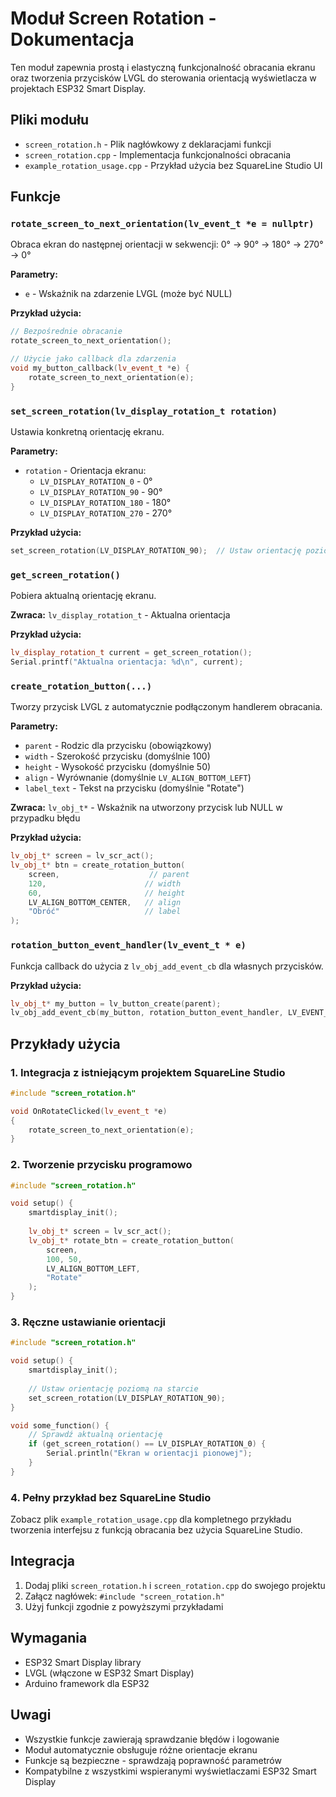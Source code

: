 # Moduł Screen Rotation - Dokumentacja

Ten moduł zapewnia prostą i elastyczną funkcjonalność obracania ekranu oraz tworzenia przycisków LVGL do sterowania orientacją wyświetlacza w projektach ESP32 Smart Display.

## Pliki modułu

- `screen_rotation.h` - Plik nagłówkowy z deklaracjami funkcji
- `screen_rotation.cpp` - Implementacja funkcjonalności obracania
- `example_rotation_usage.cpp` - Przykład użycia bez SquareLine Studio UI

## Funkcje

### `rotate_screen_to_next_orientation(lv_event_t *e = nullptr)`
Obraca ekran do następnej orientacji w sekwencji: 0° → 90° → 180° → 270° → 0°

**Parametry:**
- `e` - Wskaźnik na zdarzenie LVGL (może być NULL)

**Przykład użycia:**
```cpp
// Bezpośrednie obracanie
rotate_screen_to_next_orientation();

// Użycie jako callback dla zdarzenia
void my_button_callback(lv_event_t *e) {
    rotate_screen_to_next_orientation(e);
}
```

### `set_screen_rotation(lv_display_rotation_t rotation)`
Ustawia konkretną orientację ekranu.

**Parametry:**
- `rotation` - Orientacja ekranu:
  - `LV_DISPLAY_ROTATION_0` - 0°
  - `LV_DISPLAY_ROTATION_90` - 90°
  - `LV_DISPLAY_ROTATION_180` - 180°
  - `LV_DISPLAY_ROTATION_270` - 270°

**Przykład użycia:**
```cpp
set_screen_rotation(LV_DISPLAY_ROTATION_90);  // Ustaw orientację poziomą
```

### `get_screen_rotation()`
Pobiera aktualną orientację ekranu.

**Zwraca:** `lv_display_rotation_t` - Aktualna orientacja

**Przykład użycia:**
```cpp
lv_display_rotation_t current = get_screen_rotation();
Serial.printf("Aktualna orientacja: %d\n", current);
```

### `create_rotation_button(...)`
Tworzy przycisk LVGL z automatycznie podłączonym handlerem obracania.

**Parametry:**
- `parent` - Rodzic dla przycisku (obowiązkowy)
- `width` - Szerokość przycisku (domyślnie 100)
- `height` - Wysokość przycisku (domyślnie 50)
- `align` - Wyrównanie (domyślnie `LV_ALIGN_BOTTOM_LEFT`)
- `label_text` - Tekst na przycisku (domyślnie "Rotate")

**Zwraca:** `lv_obj_t*` - Wskaźnik na utworzony przycisk lub NULL w przypadku błędu

**Przykład użycia:**
```cpp
lv_obj_t* screen = lv_scr_act();
lv_obj_t* btn = create_rotation_button(
    screen,                    // parent
    120,                      // width
    60,                       // height
    LV_ALIGN_BOTTOM_CENTER,   // align
    "Obróć"                   // label
);
```

### `rotation_button_event_handler(lv_event_t * e)`
Funkcja callback do użycia z `lv_obj_add_event_cb` dla własnych przycisków.

**Przykład użycia:**
```cpp
lv_obj_t* my_button = lv_button_create(parent);
lv_obj_add_event_cb(my_button, rotation_button_event_handler, LV_EVENT_CLICKED, nullptr);
```

## Przykłady użycia

### 1. Integracja z istniejącym projektem SquareLine Studio

```cpp
#include "screen_rotation.h"

void OnRotateClicked(lv_event_t *e)
{
    rotate_screen_to_next_orientation(e);
}
```

### 2. Tworzenie przycisku programowo

```cpp
#include "screen_rotation.h"

void setup() {
    smartdisplay_init();
    
    lv_obj_t* screen = lv_scr_act();
    lv_obj_t* rotate_btn = create_rotation_button(
        screen, 
        100, 50, 
        LV_ALIGN_BOTTOM_LEFT, 
        "Rotate"
    );
}
```

### 3. Ręczne ustawianie orientacji

```cpp
#include "screen_rotation.h"

void setup() {
    smartdisplay_init();
    
    // Ustaw orientację poziomą na starcie
    set_screen_rotation(LV_DISPLAY_ROTATION_90);
}

void some_function() {
    // Sprawdź aktualną orientację
    if (get_screen_rotation() == LV_DISPLAY_ROTATION_0) {
        Serial.println("Ekran w orientacji pionowej");
    }
}
```

### 4. Pełny przykład bez SquareLine Studio

Zobacz plik `example_rotation_usage.cpp` dla kompletnego przykładu tworzenia interfejsu z funkcją obracania bez użycia SquareLine Studio.

## Integracja

1. Dodaj pliki `screen_rotation.h` i `screen_rotation.cpp` do swojego projektu
2. Załącz nagłówek: `#include "screen_rotation.h"`
3. Użyj funkcji zgodnie z powyższymi przykładami

## Wymagania

- ESP32 Smart Display library
- LVGL (włączone w ESP32 Smart Display)
- Arduino framework dla ESP32

## Uwagi

- Wszystkie funkcje zawierają sprawdzanie błędów i logowanie
- Moduł automatycznie obsługuje różne orientacje ekranu
- Funkcje są bezpieczne - sprawdzają poprawność parametrów
- Kompatybilne z wszystkimi wspieranymi wyświetlaczami ESP32 Smart Display
